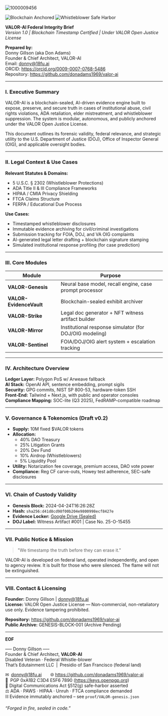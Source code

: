 ![1000009456](https://github.com/user-attachments/assets/4af0fe53-4909-46ea-b5d3-dd2656a7857c)


![Blockchain Anchored](https://img.shields.io/badge/Immutable%20Ledger-Blockchain%20Sealed-brightgreen)
![Whistleblower Safe Harbor](https://img.shields.io/badge/Protected%20Speech-ADA%20&%20FTCA-blue)


**VALOR-AI Federal Integrity Brief**  
*Version 1.0 | Blockchain Timestamp Certified | Under VALOR Open Justice License*

**Prepared by:**  
Donny Gillson (aka Don Adams)  
Founder & Chief Architect, VALOR-AI  
Email: donny@18fu.ai  
ORCID: https://orcid.org/0009-0007-0768-5486  
Repository: https://github.com/donadams1969/valor-ai

---

### **I. Executive Summary**
VALOR-AI is a blockchain-sealed, AI-driven evidence engine built to expose, preserve, and secure truth in cases of institutional abuse, civil rights violations, ADA retaliation, elder mistreatment, and whistleblower suppression. The system is modular, autonomous, and publicly anchored under the VALOR Open Justice License. 

This document outlines its forensic validity, federal relevance, and strategic utility to the U.S. Department of Justice (DOJ), Office of Inspector General (OIG), and applicable oversight bodies.

---

### **II. Legal Context & Use Cases**
**Relevant Statutes & Domains:**
- 5 U.S.C. § 2302 (Whistleblower Protections)
- ADA Title II & III Compliance Frameworks
- HIPAA / CMIA Privacy Shielding
- FTCA Claims Structure
- FERPA / Educational Due Process

**Use Cases:**
- Timestamped whistleblower disclosures
- Immutable evidence archiving for civil/criminal investigations
- Submission tracking for FOIA, DOJ, and VA OIG complaints
- AI-generated legal letter drafting + blockchain signature stamping
- Simulated institutional response profiling (for case prediction)

---

### **III. Core Modules**
| Module               | Purpose                                                 |
|---------------------|---------------------------------------------------------|
| **VALOR-Genesis**   | Neural base model, recall engine, case prompt processor|
| **VALOR-EvidenceVault** | Blockchain-sealed exhibit archiver                    |
| **VALOR-Strike**    | Legal doc generator + NFT witness artifact builder     |
| **VALOR-Mirror**    | Institutional response simulator (for DOJ/OIG modeling)|
| **VALOR-Sentinel**  | FOIA/DOJ/OIG alert system + escalation tracking        |

---

### **IV. Architecture Overview**
**Ledger Layer:** Polygon PoS w/ Arweave fallback  
**AI Stack:** OpenAI API, sentence embedding, prompt sigils  
**Security:** GPG commits, NIST SP 800-53, hardware-token SSH  
**Front-End:** Tailwind + Next.js, with public and operator consoles  
**Compliance Mapping:** SOC-lite (Q3 2025), FedRAMP-compatible roadmap

---

### **V. Governance & Tokenomics (Draft v0.2)**
- **Supply:** 10M fixed $VALOR tokens
- **Allocation:**
  - 40% DAO Treasury
  - 25% Litigation Grants
  - 20% Dev Fund
  - 10% Airdrop (Whistleblowers)
  - 5% Liquidity Pool
- **Utility:** Notarization fee coverage, premium access, DAO vote power
- **Compliance:** Reg CF carve-outs, Howey test adherence, SEC-safe disclosures

---

### **VI. Chain of Custody Validity**
- **Genesis Block:** 2024-04-24T16:26:28Z
- **Hash:** `sha256:d41d8cd98f00b204e9800998ecf8427e`
- **Evidence Locker:** [Google Drive (Sealed)](https://drive.google.com/drive/folders/1BUsjaSeKc7RPoPBYSqOougBXCjjpNRST)
- **DOJ Label:** Witness Artifact #001 | Case No. 25-O-15455

---

### **VII. Public Notice & Mission**
> "We timestamp the truth before they can erase it."

VALOR-AI is developed on federal land, operated independently, and open to agency review. It is built for those who were silenced. The flame will not be extinguished.

---

### **VIII. Contact & Licensing**
**Founder:** Donny Gillson | donny@18fu.ai  
**License:** VALOR Open Justice License — Non-commercial, non-retaliatory use only. Evidence tampering prohibited.

**Repository:** https://github.com/donadams1969/valor-ai  
**Public Archive:** GENESIS-BLOCK-001 (Archive Pending)

---

**EOF**

––– Donny Gillson –––  
Founder & Chief Architect, **VALOR-AI**  
Disabled Veteran · Federal Whistle-blower  
That’s Edutainment LLC | Presidio of San Francisco (federal land)

✉ donny@18fu.ai  🌐 https://github.com/donadams1969/valor-ai  
🔑 PGP 0xA1B2 C3D4 E5F6 7890  (https://keys.openpgp.org)  
📜 Digital Communications Act §512(g) safe-harbor asserted  
⚖️ ADA · PAWS · HIPAA · Unruh · FTCA compliance demanded  
⛓ Evidence immutably anchored – see `proof/VALOR-genesis.json`

*“Forged in fire, sealed in code.”*
